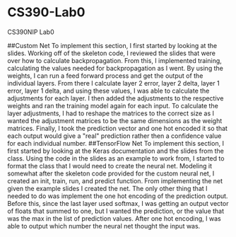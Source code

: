 # CS390-Lab0
CS390NIP Lab0

##Custom Net
To implement this section, I first started by looking at the slides. Working off of the skeleton code, I reviewed the slides 
that were over how to calculate backpropagation. From this, I implemented training, calculating the values needed for backpropagation
as I went. By using the weights, I can run a feed forward process and get the output of the individual layers. From there I calculate layer 2 
error, layer 2 delta, layer 1 error, layer 1 delta, and using these values, I was able to calculate the adjustments for each layer. 
I then added the adjustments to the respective weights and ran the training model again for each input. To calculate the layer adjustments, I 
had to reshape the matrices to the correct size as I wanted the adjustment matrices to be the same dimensions as the weight matrices. Finally,
I took the prediction vector and one hot encoded it so that each output would give a "real" prediction rather then a confidence value
for each individual number. 
##TensorFlow Net
To implement this section, I first started by looking at the Keras documentation and the slides from the class.
Using the code in the slides as an example to work from, I started to format the class that I would need to create
the neural net. Modeling it somewhat after the skeleton code provided for the custom neural net, I created an init, train,
run, and predict function. From implementing the net given the example slides I created the net. The only other  thing that I
needed to do was implement the one hot encoding of the prediction output. Before this, since the last layer used softmax, I 
was getting an output vector of floats that summed to one, but I wanted the prediction, or the value that was the max in the
list of prediction values. After one hot encoding, I was able to output which number the neural net thought the input was.  

